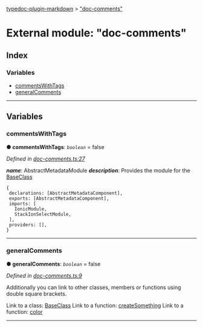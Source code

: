 [typedoc-plugin-markdown](../README.md) > ["doc-comments"](../modules/_doc_comments_.md)



# External module: "doc-comments"

## Index

### Variables

* [commentsWithTags](_doc_comments_.md#commentswithtags)
* [generalComments](_doc_comments_.md#generalcomments)



---
## Variables
<a id="commentswithtags"></a>

###  commentsWithTags

**●  commentsWithTags**:  *`boolean`*  = false

*Defined in [doc-comments.ts:27](https://github.com/tgreyuk/typedoc-plugin-markdown/blob/master/tests/src/doc-comments.ts#L27)*


*__name__*: AbstractMetadataModule
*__description__*: Provides the module for the [BaseClass](../classes/_classes_.baseclass.md)

    {
     declarations: [AbstractMetadataComponent],
     exports: [AbstractMetadataComponent],
     imports: [
       IonicModule,
       StackIonSelectModule,
     ],
     providers: [],
    }




___

<a id="generalcomments"></a>

###  generalComments

**●  generalComments**:  *`boolean`*  = false

*Defined in [doc-comments.ts:9](https://github.com/tgreyuk/typedoc-plugin-markdown/blob/master/tests/src/doc-comments.ts#L9)*



Additionally you can link to other classes, members or functions using double square brackets.

Link to a class: [BaseClass](../classes/_classes_.baseclass.md) Link to a function: [createSomething](_functions_.md#createsomething) Link to a function: [color](_basic_types_.md#color)




___


